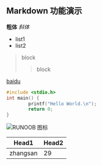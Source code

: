 ## Markdown 功能演示


**粗体**
*斜体*

- list1
- list2

> block
>> block

[baidu](www.baidu.com)


```C
#include <stdio.h>
int main() {
        printf("Hello World.\n");
        return 0;
}

```
![RUNOOB 图标](C:\Users\Jesson\Pictures\2.jpg)


|Head1|Head2|
|----|---|
|zhangsan|29|
